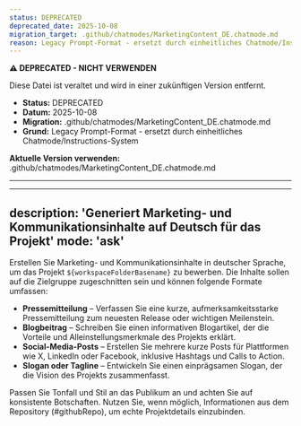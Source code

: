 ```yaml
---
status: DEPRECATED
deprecated_date: 2025-10-08
migration_target: .github/chatmodes/MarketingContent_DE.chatmode.md
reason: Legacy Prompt-Format - ersetzt durch einheitliches Chatmode/Instructions-System
---
```


**⚠️ DEPRECATED - NICHT VERWENDEN**

Diese Datei ist veraltet und wird in einer zukünftigen Version entfernt.

- **Status:** DEPRECATED
- **Datum:** 2025-10-08
- **Migration:** .github/chatmodes/MarketingContent_DE.chatmode.md
- **Grund:** Legacy Prompt-Format - ersetzt durch einheitliches Chatmode/Instructions-System

**Aktuelle Version verwenden:** .github/chatmodes/MarketingContent_DE.chatmode.md

---

---
description: 'Generiert Marketing- und Kommunikationsinhalte auf Deutsch für das Projekt'
mode: 'ask'
---

Erstellen Sie Marketing- und Kommunikationsinhalte in deutscher Sprache, um das Projekt `${workspaceFolderBasename}` zu bewerben. Die Inhalte sollen auf die Zielgruppe zugeschnitten sein und können folgende Formate umfassen:

* **Pressemitteilung** – Verfassen Sie eine kurze, aufmerksamkeitsstarke Pressemitteilung zum neuesten Release oder wichtigen Meilenstein.
* **Blogbeitrag** – Schreiben Sie einen informativen Blogartikel, der die Vorteile und Alleinstellungsmerkmale des Projekts erklärt.
* **Social-Media-Posts** – Erstellen Sie mehrere kurze Posts für Plattformen wie X, LinkedIn oder Facebook, inklusive Hashtags und Calls to Action.
* **Slogan oder Tagline** – Entwickeln Sie einen einprägsamen Slogan, der die Vision des Projekts zusammenfasst.

Passen Sie Tonfall und Stil an das Publikum an und achten Sie auf konsistente Botschaften. Nutzen Sie, wenn möglich, Informationen aus dem Repository (#githubRepo), um echte Projektdetails einzubinden.